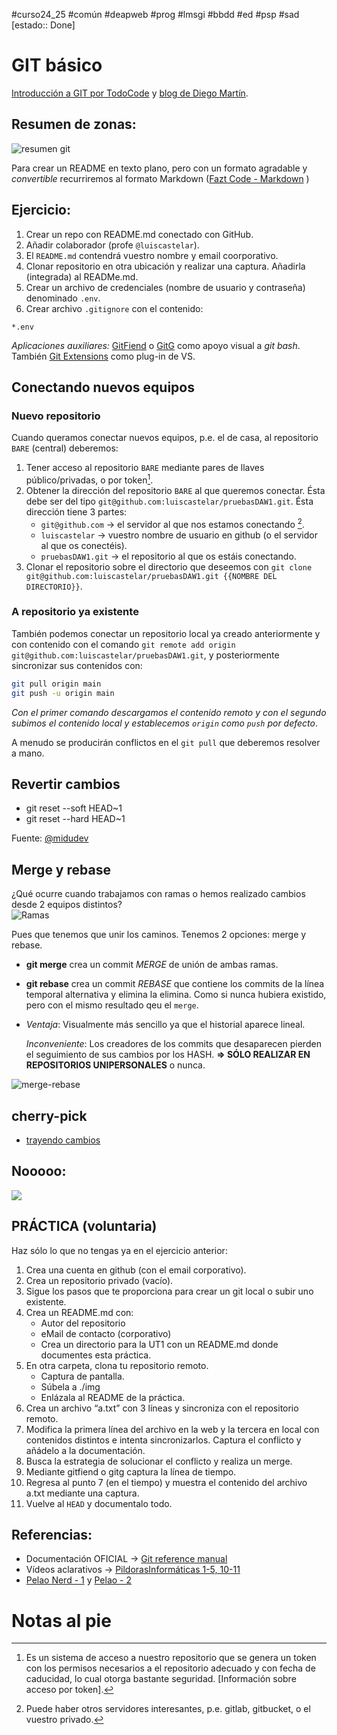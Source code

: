 #curso24_25 #común #deapweb #prog #lmsgi #bbdd #ed #psp #sad [estado:: Done]

# GIT básico
[Introducción a GIT por TodoCode](https://www.youtube.com/watch?v=mCVQgSyjCkI&list=PLQxX2eiEaqby-qh4raiKfYyb4T7WyHsfW) y [blog de Diego Martín](https://www.diegocmartin.com/tutorial-git/).

## Resumen de zonas:

![resumen git](https://cfw.rabbitloader.xyz/eyJjIjp0cnVlLCJoIjoid3d3LmRpZWdvY21hcnRpbi5jb20iLCJ2IjoxMzQ2MTc0NzgzfQ/wp-content/uploads/2018/12/git-workflow1.png)

Para crear un README en texto plano, pero con un formato agradable y *convertible* recurriremos al formato Markdown ([Fazt Code - Markdown](https://www.youtube.com/watch?v=oxaH9CFpeEE) )


## Ejercicio: 
1. Crear un repo con README.md conectado con GitHub.
2. Añadir colaborador (profe `@luiscastelar`).
3. El `README.md` contendrá vuestro nombre y email coorporativo.
4. Clonar repositorio en otra ubicación y realizar una captura. Añadirla (integrada) al READMe.md.
5. Crear un archivo de credenciales (nombre de usuario y contraseña) denominado `.env`.
6. Crear archivo `.gitignore` con el contenido:
  ```
  *.env
  ```

*Aplicaciones auxiliares:* [GitFiend](https://gitfiend.com/) o [GitG](https://wiki.gnome.org/Apps/Gitg) como apoyo visual a *git bash*. También [Git Extensions](https://gitextensions.github.io/) como plug-in de VS.


## Conectando nuevos equipos
### Nuevo repositorio
Cuando queramos conectar nuevos equipos, p.e. el de casa, al repositorio `BARE` (central) deberemos:
1. Tener acceso al repositorio `BARE` mediante pares de llaves público/privadas, o por token[^1].
2. Obtener la dirección del repositorio `BARE` al que queremos conectar. Ésta debe ser del tipo `git@github.com:luiscastelar/pruebasDAW1.git`. Ésta dirección tiene 3 partes:
   + `git@github.com` -> el servidor al que nos estamos conectando [^2].
   + `luiscastelar` -> vuestro nombre de usuario en github (o el servidor al que os conectéis).
   + `pruebasDAW1.git` -> el repositorio al que os estáis conectando.
3. Clonar el repositorio sobre el directorio que deseemos con `git clone git@github.com:luiscastelar/pruebasDAW1.git {{NOMBRE DEL DIRECTORIO}}`.


### A repositorio ya existente
También podemos conectar un repositorio local ya creado anteriormente y con contenido con el comando `git remote add origin git@github.com:luiscastelar/pruebasDAW1.git`, y posteriormente sincronizar sus contenidos con:
```bash
git pull origin main
git push -u origin main
```
_Con el primer comando descargamos el contenido remoto y con el segundo subimos el contenido local y establecemos `origin` como `push` por defecto_.

A menudo se producirán conflictos en el `git pull` que deberemos resolver a mano.


## Revertir cambios
+ git reset --soft HEAD~1
+ git reset --hard HEAD~1

Fuente: [@midudev](https://youtube.com/shorts/IwatUhxAsdU?si=fDiKuvklhy_0N2_v)

## Merge y rebase
¿Qué ocurre cuando trabajamos con ramas o hemos realizado cambios desde 2 equipos distintos? \
![Ramas](https://miro.medium.com/max/720/1*wRBcfPnjdm8vY40j9iIl7g.png)

Pues que tenemos que unir los caminos. Tenemos 2 opciones: merge y rebase.
+ **git merge** crea un commit *MERGE* de unión de ambas ramas.
+ **git rebase** crea un commit *REBASE* que contiene los commits de la línea temporal alternativa y elimina la elimina. Como si nunca hubiera existido, pero con el mismo resultado qeu el `merge`.
+ 
  *Ventaja*: Visualmente más sencillo ya que el historial aparece lineal.
  
  *Inconveniente*: Los creadores de los commits que desaparecen pierden el seguimiento de sus cambios por los HASH. **=> SÓLO REALIZAR EN REPOSITORIOS UNIPERSONALES** o nunca.
  
![merge-rebase](https://miro.medium.com/max/720/1*UDKJF0BHO_USMuovMgdylQ.png)

## cherry-pick
+ [trayendo cambios](https://www.juannicolas.eu/dominando-git-cherry-pick-guia-basica/)


## Nooooo: 
![](https://luiscastelar.duckdns.org/memes/lmsgi-git-push-force.jpg)


## PRÁCTICA (voluntaria)
Haz sólo lo que no tengas ya en el ejercicio anterior:
1. Crea una cuenta en github (con el email corporativo).
2. Crea un repositorio privado (vacío).
3. Sigue los pasos que te proporciona para crear un git local o subir uno existente.
4. Crea un README.md con:
   + Autor del repositorio
   + eMail de contacto (corporativo)
   + Crea un directorio para la UT1 con un README.md donde documentes esta práctica.
6. En otra carpeta, clona tu repositorio remoto.
   + Captura de pantalla.
   + Súbela a ./img
   + Enlázala al README de la práctica.
7. Crea un archivo “a.txt” con 3 líneas y sincroniza con el repositorio remoto.
8. Modifica la primera línea del archivo en la web y la tercera en local con contenidos distintos e intenta sincronizarlos. Captura el conflicto y añádelo a la documentación.
9. Busca la estrategia de solucionar el conflicto y realiza un merge.
10. Mediante gitfiend o gitg captura la línea de tiempo.
11. Regresa al punto 7 (en el tiempo) y muestra el contenido del archivo a.txt mediante una captura.
12. Vuelve al `HEAD` y documentalo todo.

## Referencias:
  + Documentación OFICIAL -> [Git reference manual](https://git-scm.com/docs)
  + Vídeos aclarativos -> [PildorasInformáticas 1-5, 10-11](https://www.youtube.com/watch?v=ANF1X42_ae4&list=PLU8oAlHdN5BlyaPFiNQcV0xDqy0eR35aU)
  + [Pelao Nerd - 1](https://youtu.be/kEPF-MWGq1w) y [Pelao - 2](https://youtu.be/7-JHoPyJy-Q)


# Notas al pie
[^1]: Es un sistema de acceso a nuestro repositorio que se genera un token con los permisos necesarios a el repositorio adecuado y con fecha de caducidad, lo cual otorga bastante seguridad. [Información sobre acceso por token].
[^2]: Puede haber otros servidores interesantes, p.e. gitlab, gitbucket, o el vuestro privado.